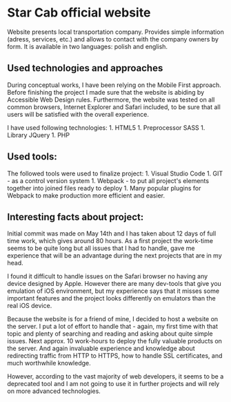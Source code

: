 # Star Cab official website

Website presents local transportation company. Provides simple information (adress, services, etc.) and allows to contact with the company owners by form. It is available in two languages: polish and english.

## Used technologies and approaches

During conceptual works, I have been relying on the Mobile First approach. Before finishing the project I made sure that the website
is abiding by Accessible Web Design rules. Furthermore, the website was tested on all common browsers, Internet Explorer and Safari included, to be sure that all users will be satisfied with the overall experience.

I have used following technologies:
    1. HTML5
    1. Preprocessor SASS
    1. Library JQuery
    1. PHP


## Used tools:

The followed tools were used to finalize project:
    1. Visual Studio Code
    1. GIT - as a control version system
    1. Webpack - to put all project's elements together into joined files ready to deploy
    1. Many popular plugins for Webpack to make production more efficient and easier.

## Interesting facts about project:
Initial commit was made on May 14th and I has taken about 12 days of full time work, which gives around 80 hours.
As a first project the work-time seems to be quite long but all issues that I had to handle, gave me experience that will be an advantage during the next projects that are in my head.

I found it difficult to handle issues on the Safari browser no having any device designed by Apple. However there are many dev-tools that give you emulation of iOS environment, but my experience says that it misses some important features and the project looks differently on emulators than the real iOS device.

Because the website is for a friend of mine, I decided to host a website on the server. I put a lot of effort to handle that - again, my first time with that topic and plenty of searching and reading and asking about quite simple issues. Next approx. 10 work-hours to deploy the fully valuable products on the server. And again invaluable experience and knowledge about redirecting traffic from HTTP to HTTPS, how to handle SSL certificates, and much worthwhile knowledge.

However, according to the vast majority of web developers, it seems to be a deprecated tool and I am not going to use it in further projects and will rely on more advanced technologies.